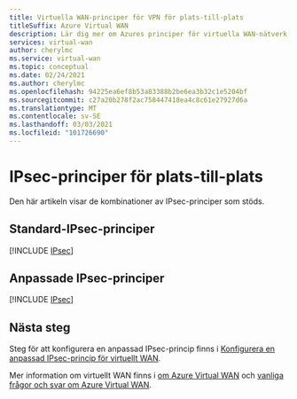 ```yaml
---
title: Virtuella WAN-principer för VPN för plats-till-plats
titleSuffix: Azure Virtual WAN
description: Lär dig mer om Azures principer för virtuella WAN-nätverk, inklusive standard principer för initierare och responder och anpassade princip kombinationer.
services: virtual-wan
author: cherylmc
ms.service: virtual-wan
ms.topic: conceptual
ms.date: 02/24/2021
ms.author: cherylmc
ms.openlocfilehash: 94225ea6ef8b53a83388b2be6ea3b32c1e5204bf
ms.sourcegitcommit: c27a20b278f2ac758447418ea4c8c61e27927d6a
ms.translationtype: MT
ms.contentlocale: sv-SE
ms.lasthandoff: 03/03/2021
ms.locfileid: "101726690"
---
```

# <a name="site-to-site-ipsec-policies"></a>IPsec-principer för plats-till-plats

Den här artikeln visar de kombinationer av IPsec-principer som stöds.

## <a name="default-ipsec-policies"></a>Standard-IPsec-principer

[!INCLUDE [IPsec](../../includes/virtual-wan-ipsec-include.md)]

## <a name="custom-ipsec-policies"></a>Anpassade IPsec-principer

[!INCLUDE [IPsec](../../includes/virtual-wan-ipsec-custom-include.md)]

## <a name="next-steps"></a>Nästa steg

Steg för att konfigurera en anpassad IPsec-princip finns i [Konfigurera en anpassad IPsec-princip för virtuellt WAN](virtual-wan-custom-ipsec-portal.md).

Mer information om virtuellt WAN finns i [om Azure Virtual WAN](virtual-wan-about.md) och [vanliga frågor och svar om Azure Virtual WAN](virtual-wan-faq.md).
